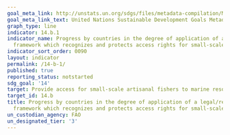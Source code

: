 ```yaml
---
goal_meta_link: http://unstats.un.org/sdgs/files/metadata-compilation/Metadata-Goal-14.pdf
goal_meta_link_text: United Nations Sustainable Development Goals Metadata (pdf 288kB)
graph_type: line
indicator: 14.b.1
indicator_name: Progress by countries in the degree of application of a legal/regulatory/policy/institutional
  framework which recognizes and protects access rights for small-scale fisheries
indicator_sort_order: 0090
layout: indicator
permalink: /14-b-1/
published: true
reporting_status: notstarted
sdg_goal: '14'
target: Provide access for small-scale artisanal fishers to marine resources and markets
target_id: 14.b
title: Progress by countries in the degree of application of a legal/regulatory/policy/institutional
  framework which recognizes and protects access rights for small-scale fisheries
un_custodian_agency: FAO
un_designated_tier: '3'
---
```

